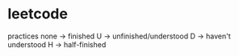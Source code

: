 # leetcode
practices
none -> finished
U -> unfinished/understood
D -> haven't understood
H -> half-finished